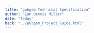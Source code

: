 ```yaml
---
title: "pubgem Technical Specification"
author: "Ian Dennis Miller"
date: "Today"
back: "../pubgem_Project_Guide.html"
---
```


